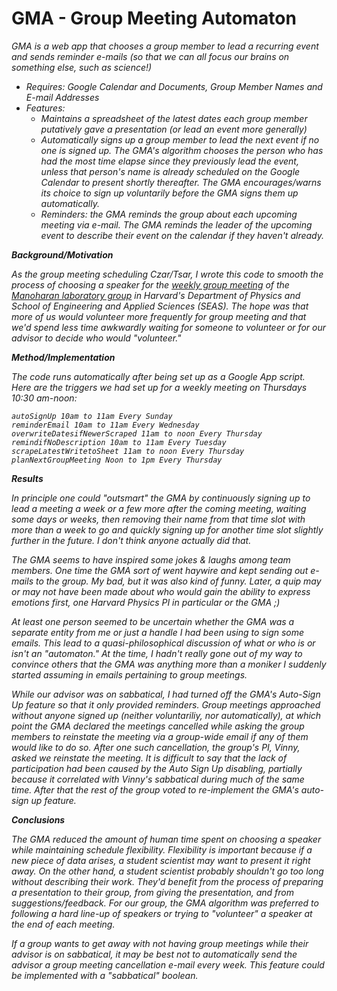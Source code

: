 GMA - Group Meeting Automaton
===

<i>GMA is a web app that chooses a group member to lead a recurring event and sends reminder e-mails
    (so that we can all focus our brains on something else, such as science!)<i>
    
  - Requires: Google Calendar and Documents, Group Member Names and E-mail Addresses
  - Features:
      - Maintains a spreadsheet of the latest dates each group member putatively gave a presentation (or lead an event more generally)
      - Automatically signs up a group member to lead the next event if no one is signed up.  The GMA's algorithm chooses the person who has had the most time elapse since they previously lead the event, unless that person's name is already scheduled on the Google Calendar to present shortly thereafter.  The GMA encourages/warns its choice to sign up voluntarily before the GMA signs them up automatically. 
      - Reminders: the GMA reminds the group about each upcoming meeting via e-mail. The GMA reminds the leader of the upcoming event to describe their event on the calendar if they haven't already. 

<b>Background/Motivation</b>

As the group meeting scheduling Czar/Tsar, I wrote this code to smooth the process of choosing a speaker for the [weekly group meeting](http://www.manoharan.seas.harvard.edu/group-meeting.html) of the [Manoharan laboratory group](http://www.manoharan.seas.harvard.edu/home.html) in Harvard's Department of Physics and School of Engineering and Applied Sciences (SEAS). The hope was that more of us would volunteer more frequently for group meeting and that we'd spend less time awkwardly waiting for someone to volunteer or for our advisor to decide who would "volunteer."

<b>Method/Implementation</b>

The code runs automatically after being set up as a Google App script. Here are the triggers we had set up for a weekly meeting on Thursdays 10:30 am-noon:

    autoSignUp 10am to 11am Every Sunday
    reminderEmail 10am to 11am Every Wednesday
    overwriteDatesifNewerScraped 11am to noon Every Thursday
    remindifNoDescription 10am to 11am Every Tuesday
    scrapeLatestWritetoSheet 11am to noon Every Thursday
    planNextGroupMeeting Noon to 1pm Every Thursday

<b>Results</b>

In principle one could "outsmart" the GMA by continuously signing up to lead a meeting a week or a few more after the coming meeting, waiting some days or weeks, then removing their name from that time slot with more than a week to go and quickly signing up for another time slot slightly further in the future. I don't think anyone actually did that.  

The GMA seems to have inspired some jokes & laughs among team members. One time the GMA sort of went haywire and kept sending out e-mails to the group. My bad, but it was also kind of funny. Later, a quip may or may not have been made about who would gain the ability to express emotions first, one Harvard Physics PI in particular or the GMA ;)

At least one person seemed to be uncertain whether the GMA was a separate entity from me or just a handle I had been using to sign some emails. This lead to a quasi-philosophical discussion of what or who is or isn't an "automaton." At the time, I hadn't really gone out of my way to convince others that the GMA was anything more than a moniker I suddenly started assuming in emails pertaining to group meetings.

While our advisor was on sabbatical, I had turned off the GMA's Auto-Sign Up feature so that it only provided reminders. Group meetings approached without anyone signed up (neither voluntariliy, nor automatically), at which point the GMA declared the meetings cancelled while asking the group members to reinstate the meeting via a group-wide email if any of them would like to do so. After one such cancellation, the group's PI, Vinny, asked we reinstate the meeting. It is difficult to say that the lack of participation had been caused by the Auto Sign Up disabling, partially because it correlated with Vinny's sabbatical during much of the same time. After that the rest of the group voted to re-implement the GMA's auto-sign up feature.

<b>Conclusions</b>

The GMA reduced the amount of human time spent on choosing a speaker while maintaining schedule flexibility. Flexibility is important because if a new piece of data arises, a student scientist may want to present it right away. On the other hand, a student scientist probably shouldn't go too long without describing their work. They'd benefit from the process of preparing a presentation to their group, from giving the presentation, and from suggestions/feedback. For our group, the GMA algorithm was preferred to following a hard line-up of speakers or trying to "volunteer" a speaker at the end of each meeting.

If a group wants to get away with not having group meetings while their advisor is on sabbatical, it may be best not to automatically send the advisor a group meeting cancellation e-mail every week. This feature could be implemented with a "sabbatical" boolean.
